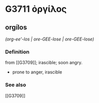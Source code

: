 # G3711 ὀργίλος

## orgílos

_(org-ee'-los | ore-GEE-lose | ore-GEE-lose)_

### Definition

from [[G3709]]; irascible; soon angry.

- prone to anger, irascible

### See also

[[G3709]]

